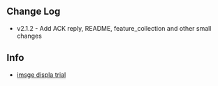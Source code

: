## Change Log
* v2.1.2 - Add ACK reply, README, feature_collection and other small changes

## Info
* [imsge displa trial](/image/wifi_icon.png)